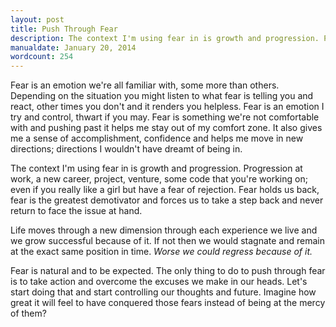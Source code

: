 ```yaml
---
layout: post
title: Push Through Fear
description: The context I'm using fear in is growth and progression. Progression at work, a new career, project, venture, some code that you're working on
manualdate: January 20, 2014
wordcount: 254
---
```


Fear is an emotion we're all familiar with, some more than others. Depending on the situation you might listen to what fear is telling you and react, other times you don't and it renders you helpless. Fear is an emotion I try and control, thwart if you may. Fear is something we're not comfortable with and pushing past it helps me stay out of my comfort zone. It also gives me a sense of accomplishment, confidence and helps me move in new directions; directions I wouldn't have dreamt of being in.

The context I'm using fear in is growth and progression. Progression at work, a new career, project, venture, some code that you're working on; even if you really like a girl but have a fear of rejection. Fear holds us back, fear is the greatest demotivator and forces us to take a step back and never return to face the issue at hand.

Life moves through a new dimension through each experience we live and we grow successful because of it. If not then we would stagnate and remain at the exact same position in time. _Worse we could regress because of it._

Fear is natural and to be expected. The only thing to do to push through fear is to take action and overcome the excuses we make in our heads. Let's start doing that and start controlling our thoughts and future. Imagine how great it will feel to have conquered those fears instead of being at the mercy of them?
